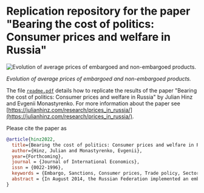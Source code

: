 # Replication repository for the paper "Bearing the cost of politics: Consumer prices and welfare in Russia"

![Evolution of average prices of embargoed and non-embargoed products.](https://julianhinz.com/research/prices_in_russia/treatment_control.svg)

*Evolution of average prices of embargoed and non-embargoed products.*

The file [`readme.pdf`](readme.pdf) details how to replicate the results of the paper "Bearing the cost of politics: Consumer prices and welfare in Russia" by Julian Hinz and Evgenii Monastyrenko. For more information about the paper see [https://julianhinz.com/research/prices_in_russia/](https://julianhinz.com/research/prices_in_russia/).

Please cite the paper as

```bibtex
@article{hinz2022,
  title={Bearing the cost of politics: Consumer prices and welfare in Russia},
  author={Hinz, Julian and Monastyrenko, Evgenii},
  year={Forthcoming},
  journal = {Journal of International Economics},
  issn = {0022-1996},
  keywords = {Embargo, Sanctions, Consumer prices, Trade policy, Sectoral linkages},
  abstract = {In August 2014, the Russian Federation implemented an embargo on select food and agricultural imports from Western countries in response to previously imposed economic sanctions. In this paper we quantify the effect of this embargo on consumer prices and welfare in Russia. We provide evidence for the direct effect on monthly consumer prices with a difference-in-differences approach. The embargo caused prices of embargoed goods to rise by up to 7.7% — 14.9% in the short run and by on average 2.6% — 8.1% until at least 2016. The results further suggest the shock was transmitted to non-embargoed sectors through domestic input-output linkages. We then construct a general equilibrium Ricardian model of trade with input-output linkages and goods that are tradable, non-tradable or embargoed. The model-based counterfactual analysis predicts the overall price index in Russia to have increased by 0.33% and welfare to have declined by 1.84% due to the embargo.}
}
```
